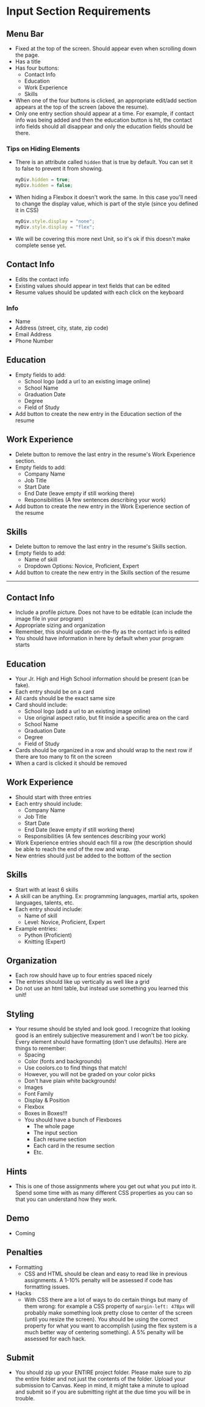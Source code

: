 # Input Section Requirements

## Menu Bar
- Fixed at the top of the screen. Should appear even when scrolling down the page.
- Has a title
- Has four buttons:
  - Contact Info
  - Education
  - Work Experience
  - Skills
- When one of the four buttons is clicked, an appropriate edit/add section appears at the top of the screen (above the resume).
- Only one entry section should appear at a time. For example, if contact info was being added and then the education button is hit, the contact info fields should all disappear and only the education fields should be there.

### Tips on Hiding Elements
- There is an attribute called `hidden` that is true by default. You can set it to false to prevent it from showing.
  ```javascript
  myDiv.hidden = true;
  myDiv.hidden = false;
  ```
- When hiding a Flexbox it doesn't work the same. In this case you'll need to change the display value, which is part of the style (since you defined it in CSS)
  ```javascript
  myDiv.style.display = "none";
  myDiv.style.display = "flex";
  ```
- We will be covering this more next Unit, so it's ok if this doesn't make complete sense yet.

## Contact Info
- Edits the contact info
- Existing values should appear in text fields that can be edited
- Resume values should be updated with each click on the keyboard

### Info
- Name
- Address (street, city, state, zip code)
- Email Address
- Phone Number

## Education
- Empty fields to add:
  - School logo (add a url to an existing image online)
  - School Name
  - Graduation Date
  - Degree
  - Field of Study
- Add button to create the new entry in the Education section of the resume

## Work Experience
- Delete button to remove the last entry in the resume's Work Experience section.
- Empty fields to add:
  - Company Name
  - Job Title
  - Start Date
  - End Date (leave empty if still working there)
  - Responsibilities (A few sentences describing your work)
- Add button to create the new entry in the Work Experience section of the resume

## Skills
- Delete button to remove the last entry in the resume's Skills section.
- Empty fields to add:
  - Name of skill
  - Dropdown Options: Novice, Proficient, Expert
- Add button to create the new entry in the Skills section of the resume

------------------------


## Contact Info
- Include a profile picture. Does not have to be editable (can include the image file in your program)
- Appropriate sizing and organization
- Remember, this should update on-the-fly as the contact info is edited
- You should have information in here by default when your program starts

## Education
- Your Jr. High and High School information should be present (can be fake).
- Each entry should be on a card
- All cards should be the exact same size
- Card should include:
  - School logo (add a url to an existing image online)
  - Use original aspect ratio, but fit inside a specific area on the card
  - School Name
  - Graduation Date
  - Degree
  - Field of Study
- Cards should be organized in a row and should wrap to the next row if there are too many to fit on the screen
- When a card is clicked it should be removed

## Work Experience
- Should start with three entries
- Each entry should include:
  - Company Name
  - Job Title
  - Start Date
  - End Date (leave empty if still working there)
  - Responsibilities (A few sentences describing your work)
- Work Experience entries should each fill a row (the description should be able to reach the end of the row and wrap.
- New entries should just be added to the bottom of the section

## Skills
- Start with at least 6 skills
- A skill can be anything. Ex: programming languages, martial arts, spoken languages, talents, etc.
- Each entry should include:
  - Name of skill
  - Level: Novice, Proficient, Expert
- Example entries:
  - Python (Proficient)
  - Knitting (Expert)

## Organization
- Each row should have up to four entries spaced nicely
- The entries should like up vertically as well like a grid
- Do not use an html table, but instead use something you learned this unit!

## Styling
- Your resume should be styled and look good. I recognize that looking good is an entirely subjective measurement and I won't be too picky. Every element should have formatting (don't use defaults). Here are things to remember:
  - Spacing
  - Color (fonts and backgrounds)
  - Use coolors.co to find things that match!
  - However, you will not be graded on your color picks
  - Don't have plain white backgrounds!
  - Images
  - Font Family
  - Display & Position
  - Flexbox
  - Boxes in Boxes!!!
  - You should have a bunch of Flexboxes
    - The whole page
    - The input section
    - Each resume section
    - Each card in the resume section
    - Etc.

## Hints
- This is one of those assignments where you get out what you put into it. Spend some time with as many different CSS properties as you can so that you can understand how they work.

## Demo
- Coming

## Penalties
- Formatting
  - CSS and HTML should be clean and easy to read like in previous assignments. A 1-10% penalty will be assessed if code has formatting issues.
- Hacks
  - With CSS there are a lot of ways to do certain things but many of them wrong: for example a CSS property of `margin-left: 478px` will probably make something look pretty close to center of the screen (until you resize the screen). You should be using the correct property for what you want to accomplish (using the flex system is a much better way of centering something). A 5% penalty will be assessed for each hack.

## Submit
- You should zip up your ENTIRE project folder. Please make sure to zip the entire folder and not just the contents of the folder. Upload your submission to Canvas. Keep in mind, it might take a minute to upload and submit so if you are submitting right at the due time you will be in trouble.